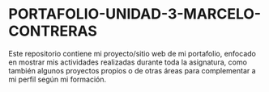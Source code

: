 # PORTAFOLIO-UNIDAD-3-MARCELO-CONTRERAS
Este repositorio contiene mi proyecto/sitio web de mi portafolio, enfocado en mostrar mis actividades realizadas durante toda la asignatura, como también algunos proyectos propios o de otras áreas para complementar a mi perfil según mi formación.
